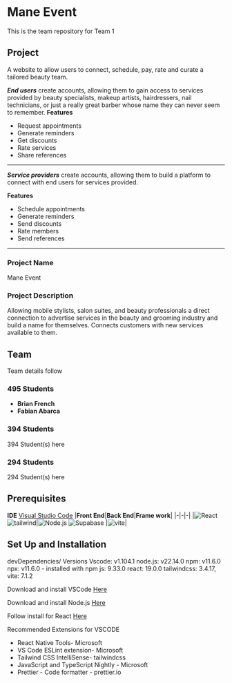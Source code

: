 
 # Mane Event

This is the team repository for Team 1

## Project

A website to allow users to connect, schedule, pay, rate and curate a tailored beauty team.

**_End users_** create accounts, allowing them to gain access to services provided by beauty specialists, makeup artists, hairdressers, nail technicians, or just a really great barber whose name they can never seem to remember.
**Features**

- Request appointments
- Generate reminders
- Get discounts
- Rate services
- Share references

---

**_Service providers_** create accounts, allowing them to build a platform to connect with end users for services provided.

**Features**

- Schedule appointments
- Generate reminders
- Send discounts
- Rate members
- Send references

---

### Project Name

Mane Event

### Project Description

Allowing mobile stylists, salon suites, and beauty professionals a direct connection to advertise services in the beauty and grooming industry and build a name for themselves. Connects customers with new services available to them.

## Team

Team details follow

### 495 Students

- **Brian French**
- **Fabian Abarca**

### 394 Students

394 Student(s) here

### 294 Students

294 Student(s) here

## Prerequisites

**IDE** [Visual Studio Code](https://code.visualstudio.com/download)
|**Front End**|**Back End**|**Frame work**|
|-|-|-|
|![React](https://img.shields.io/badge/React-white?logo=react) ![tailwind](https://img.shields.io/badge/tailwindcss-white?logo=tailwindcss)|![Node.js](https://img.shields.io/badge/Node.js-white?logo=node.js) ![Supabase](https://img.shields.io/badge/Supabase-white?logo=Supabase)
|![vite](https://img.shields.io/badge/vite-white?logo=vite)|

## Set Up and Installation

devDependencies/ Versions
Vscode: v1.104.1
node.js: v22.14.0
npm: v11.6.0
npx: v11.6.0 - installed with npm
js: 9.33.0
react: 19.0.0
tailwindcss: 3.4.17,
vite: 7.1.2

Download and install VSCode [Here](https://code.visualstudio.com/download)

Download and install Node.js [Here](https://www.nodejs.org)

Follow install for React [Here](https://react.dev/learn/editor-setup)

Recommended Extensions for VSCODE

- React Native Tools- Microsoft
- VS Code ESLint extension- Microsoft
- Tailwind CSS IntelliSense- tailwindcss
- JavaScript and TypeScript Nightly - Microsoft
- Prettier - Code formatter - prettier.io
